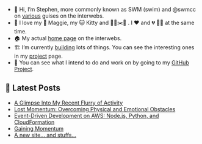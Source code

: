 - 👋 Hi, I’m Stephen, more commonly known as SWM (swim) and @swmcc on [various](https://links.swm.cc) guises on the interwebs.
- 💞️ I love my 🐶 Maggie, my 🐱 Kitty and 👨‍🌾✂️🌳 . I ❤️ and 💔 🏌️‍♂️ at the same time.
- 🏠 My actual [home page](https://swm.cc) on the interwebs.
- 🏗 I’m currently [building](https://changelog.swm.cc) lots of things. You can see the interesting ones in my [project](https://swm.cc/projects) page.
- 💼 You can see what I intend to do and work on by going to my [GitHub Project](https://github.com/users/swmcc/projects/6).

## 📕 Latest Posts

<!-- BLOG-POST-LIST:START -->
- [A Glimpse Into My Recent Flurry of Activity](https://swm.cc/articles/perfect_is_the_enemy_of_good)
- [Lost Momentum: Overcoming Physical and Emotional Obstacles](https://swm.cc/articles/losing-momentum)
- [Event-Driven Development on AWS: Node.js, Python, and CloudFormation](https://swm.cc/articles/event-driven-architecture)
- [Gaining Momentum](https://swm.cc/articles/gaining-momentum)
- [A new site... and stuffs...](https://swm.cc/articles/new-site)
<!-- BLOG-POST-LIST:END -->
